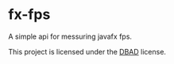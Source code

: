# fx-fps
A simple api for messuring javafx fps.

This project is licensed under the [DBAD](https://dbad-license.org/) license.
